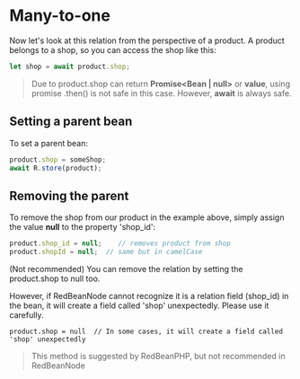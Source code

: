 # Many-to-one
Now let's look at this relation from the perspective of a product. A product belongs to a shop, so you can access the shop like this:

```javascript
let shop = await product.shop;
```

> Due to product.shop can return **Promise<Bean | null>** or **value**, using promise .then() is not safe in this case. However, **await** is always safe.


## Setting a parent bean
To set a parent bean:

```javascript
product.shop = someShop;
await R.store(product);
```

## Removing the parent
To remove the shop from our product in the example above, simply assign the value **null** to the property 'shop_id':

```javascript
product.shop_id = null;    // removes product from shop
product.shopId = null;  // same but in camelCase
```

(Not recommended) You can remove the relation by setting the product.shop to null too. 

However, if RedBeanNode cannot recognize it is a relation field (shop_id) in the bean, it will create a field called 'shop' unexpectedly. Please use it carefully.

```
product.shop = null  // In some cases, it will create a field called 'shop' unexpectedly
```

> This method is suggested by RedBeanPHP, but not recommended in RedBeanNode




